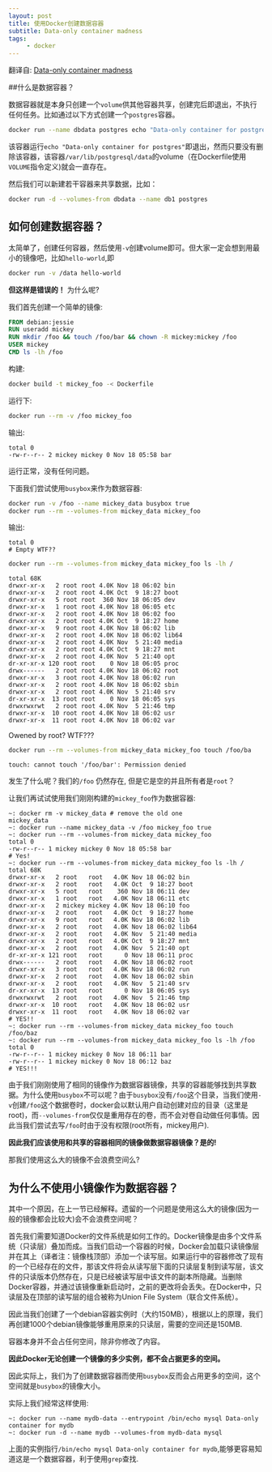 ```yaml
---
layout: post
title: 使用Docker创建数据容器
subtitle: Data-only container madness
tags:
     - docker
---
```


翻译自: [Data-only container madness](http://container42.com/2014/11/18/data-only-container-madness/)

##什么是数据容器？

数据容器就是本身只创建一个`volume`供其他容器共享，创建完后即退出，不执行任何任务。比如通过以下方式创建一个`postgres`容器。

```sh
docker run --name dbdata postgres echo "Data-only container for postgres"
```

该容器运行`echo "Data-only container for postgres"`即退出，然而只要没有删除该容器，该容器`/var/lib/postgresql/data`的volume（在Dockerfile使用`VOLUME`指令定义)就会一直存在。

然后我们可以新建若干容器来共享数据，比如：

```sh
docker run -d --volumes-from dbdata --name db1 postgres
```

## 如何创建数据容器？

太简单了，创建任何容器，然后使用`-v`创建volume即可。但大家一定会想到用最小的镜像吧，比如`hello-world`,即

```sh
docker run -v /data hello-world
```

**但这样是错误的！** 为什么呢?

我们首先创建一个简单的镜像:

```Dockerfile
FROM debian:jessie
RUN useradd mickey
RUN mkdir /foo && touch /foo/bar && chown -R mickey:mickey /foo
USER mickey
CMD ls -lh /foo
```

构建:

```sh
docker build -t mickey_foo -< Dockerfile
```

运行下:

```sh
docker run --rm -v /foo mickey_foo
```

输出:

```
total 0
-rw-r--r-- 2 mickey mickey 0 Nov 18 05:58 bar
```

运行正常，没有任何问题。

下面我们尝试使用`busybox`来作为数据容器:

```sh
docker run -v /foo --name mickey_data busybox true
docker run --rm --volumes-from mickey_data mickey_foo
```

输出:

```
total 0
# Empty WTF??
```

```sh
docker run --rm --volumes-from mickey_data mickey_foo ls -lh /
```

```
total 68K
drwxr-xr-x   2 root root 4.0K Nov 18 06:02 bin
drwxr-xr-x   2 root root 4.0K Oct  9 18:27 boot
drwxr-xr-x   5 root root  360 Nov 18 06:05 dev
drwxr-xr-x   1 root root 4.0K Nov 18 06:05 etc
drwxr-xr-x   2 root root 4.0K Nov 18 06:02 foo
drwxr-xr-x   2 root root 4.0K Oct  9 18:27 home
drwxr-xr-x   9 root root 4.0K Nov 18 06:02 lib
drwxr-xr-x   2 root root 4.0K Nov 18 06:02 lib64
drwxr-xr-x   2 root root 4.0K Nov  5 21:40 media
drwxr-xr-x   2 root root 4.0K Oct  9 18:27 mnt
drwxr-xr-x   2 root root 4.0K Nov  5 21:40 opt
dr-xr-xr-x 120 root root    0 Nov 18 06:05 proc
drwx------   2 root root 4.0K Nov 18 06:02 root
drwxr-xr-x   3 root root 4.0K Nov 18 06:02 run
drwxr-xr-x   2 root root 4.0K Nov 18 06:02 sbin
drwxr-xr-x   2 root root 4.0K Nov  5 21:40 srv
dr-xr-xr-x  13 root root    0 Nov 18 06:05 sys
drwxrwxrwt   2 root root 4.0K Nov  5 21:46 tmp
drwxr-xr-x  10 root root 4.0K Nov 18 06:02 usr
drwxr-xr-x  11 root root 4.0K Nov 18 06:02 var
```
<div style='text-color:red;'> Owened by root?  WTF???</div>

```sh
docker run --rm --volumes-from mickey_data mickey_foo touch /foo/ba
```

```
touch: cannot touch '/foo/bar': Permission denied
```

发生了什么呢？我们的`/foo` 仍然存在, 但是它是空的并且所有者是`root`？

让我们再试试使用我们刚刚构建的`mickey_foo`作为数据容器:

```
~: docker rm -v mickey_data # remove the old one
mickey_data
~: docker run --name mickey_data -v /foo mickey_foo true
~: docker run --rm --volumes-from mickey_data mickey_foo
total 0
-rw-r--r-- 1 mickey mickey 0 Nov 18 05:58 bar
# Yes!
~: docker run --rm --volumes-from mickey_data mickey_foo ls -lh /
total 68K
drwxr-xr-x   2 root   root   4.0K Nov 18 06:02 bin
drwxr-xr-x   2 root   root   4.0K Oct  9 18:27 boot
drwxr-xr-x   5 root   root    360 Nov 18 06:11 dev
drwxr-xr-x   1 root   root   4.0K Nov 18 06:11 etc
drwxr-xr-x   2 mickey mickey 4.0K Nov 18 06:10 foo
drwxr-xr-x   2 root   root   4.0K Oct  9 18:27 home
drwxr-xr-x   9 root   root   4.0K Nov 18 06:02 lib
drwxr-xr-x   2 root   root   4.0K Nov 18 06:02 lib64
drwxr-xr-x   2 root   root   4.0K Nov  5 21:40 media
drwxr-xr-x   2 root   root   4.0K Oct  9 18:27 mnt
drwxr-xr-x   2 root   root   4.0K Nov  5 21:40 opt
dr-xr-xr-x 121 root   root      0 Nov 18 06:11 proc
drwx------   2 root   root   4.0K Nov 18 06:02 root
drwxr-xr-x   3 root   root   4.0K Nov 18 06:02 run
drwxr-xr-x   2 root   root   4.0K Nov 18 06:02 sbin
drwxr-xr-x   2 root   root   4.0K Nov  5 21:40 srv
dr-xr-xr-x  13 root   root      0 Nov 18 06:05 sys
drwxrwxrwt   2 root   root   4.0K Nov  5 21:46 tmp
drwxr-xr-x  10 root   root   4.0K Nov 18 06:02 usr
drwxr-xr-x  11 root   root   4.0K Nov 18 06:02 var
# YES!!
~: docker run --rm --volumes-from mickey_data mickey_foo touch /foo/baz
~: docker run --rm --volumes-from mickey_data mickey_foo ls -lh /foo
total 0
-rw-r--r-- 1 mickey mickey 0 Nov 18 06:11 bar
-rw-r--r-- 1 mickey mickey 0 Nov 18 06:12 baz
# YES!!!
```

由于我们刚刚使用了相同的镜像作为数据容器镜像，共享的容器能够找到共享数据。为什么使用`busybox`不可以呢？由于`busybox`没有`/foo`这个目录，当我们使用`-v`创建`/foo`这个数据卷时，docker会以默认用户自动创建对应的目录（这里是root)，而`--volumes-from`仅仅是重用存在的卷，而不会对卷自动做任何事情。因此当我们尝试去写`/foo`时由于没有权限(root所有，mickey用户).

**因此我们应该使用和共享的容器相同的镜像做数据容器镜像？是的!**

那我们使用这么大的镜像不会浪费空间么?

## 为什么不使用小镜像作为数据容器？

其中一个原因，在上一节已经解释。遗留的一个问题是使用这么大的镜像(因为一般的镜像都会比较大)会不会浪费空间呢？

首先我们需要知道Docker的文件系统是如何工作的。Docker镜像是由多个文件系统（只读层）叠加而成。当我们启动一个容器的时候，Docker会加载只读镜像层并在其上（译者注：镜像栈顶部）添加一个读写层。如果运行中的容器修改了现有的一个已经存在的文件，那该文件将会从读写层下面的只读层复制到读写层，该文件的只读版本仍然存在，只是已经被读写层中该文件的副本所隐藏。当删除Docker容器，并通过该镜像重新启动时，之前的更改将会丢失。在Docker中，只读层及在顶部的读写层的组合被称为Union File System（联合文件系统）。

因此当我们创建了一个debian容器实例时（大约150MB），根据以上的原理，我们再创建1000个debian镜像能够重用原来的只读层，需要的空间还是150MB.

容器本身并不会占任何空间，除非你修改了内容。

**因此Docker无论创建一个镜像的多少实例，都不会占据更多的空间。**

因此实际上，我们为了创建数据容器而使用`busybox`反而会占用更多的空间，这个空间就是`busybox`的镜像大小。

实际上我们经常这样使用:

```
~: docker run --name mydb-data --entrypoint /bin/echo mysql Data-only container for mydb
~: docker run -d --name mydb --volumes-from mydb-data mysql
```

上面的实例指行`/bin/echo mysql Data-only container for mydb`,能够更容易知道这是一个数据容器，利于使用`grep`查找.


